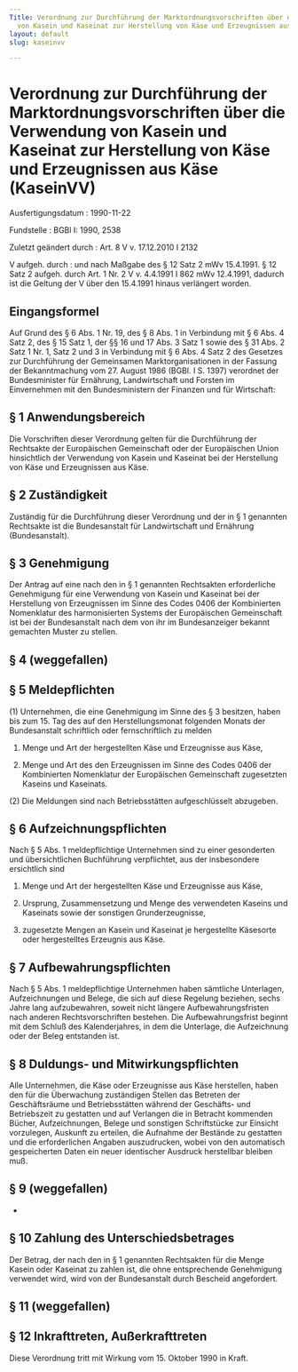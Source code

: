 ```yaml
---
Title: Verordnung zur Durchführung der Marktordnungsvorschriften über die Verwendung
  von Kasein und Kaseinat zur Herstellung von Käse und Erzeugnissen aus Käse
layout: default
slug: kaseinvv

---
```


# Verordnung zur Durchführung der Marktordnungsvorschriften über die Verwendung von Kasein und Kaseinat zur Herstellung von Käse und Erzeugnissen aus Käse (KaseinVV)

Ausfertigungsdatum
:   1990-11-22

Fundstelle
:   BGBl I: 1990, 2538

Zuletzt geändert durch
:   Art. 8 V v. 17.12.2010 I 2132

V aufgeh. durch
:   und nach Maßgabe des § 12 Satz 2 mWv 15.4.1991. § 12 Satz 2 aufgeh. durch Art. 1 Nr. 2 V v. 4.4.1991 I 862 mWv 12.4.1991, dadurch ist die Geltung der V über den 15.4.1991 hinaus verlängert worden.


## Eingangsformel

Auf Grund des § 6 Abs. 1 Nr. 19, des § 8 Abs. 1 in Verbindung mit § 6
Abs. 4 Satz 2, des § 15 Satz 1, der §§ 16 und 17 Abs. 3 Satz 1 sowie
des § 31 Abs. 2 Satz 1 Nr. 1, Satz 2 und 3 in Verbindung mit § 6 Abs.
4 Satz 2 des Gesetzes zur Durchführung der Gemeinsamen
Marktorganisationen in der Fassung der Bekanntmachung vom 27. August
1986 (BGBl. I S. 1397) verordnet der Bundesminister für Ernährung,
Landwirtschaft und Forsten im Einvernehmen mit den Bundesministern der
Finanzen und für Wirtschaft:


## § 1 Anwendungsbereich

Die Vorschriften dieser Verordnung gelten für die Durchführung der
Rechtsakte der Europäischen Gemeinschaft oder der Europäischen Union
hinsichtlich der Verwendung von Kasein und Kaseinat bei der
Herstellung von Käse und Erzeugnissen aus Käse.


## § 2 Zuständigkeit

Zuständig für die Durchführung dieser Verordnung und der in § 1
genannten Rechtsakte ist die Bundesanstalt für Landwirtschaft und
Ernährung (Bundesanstalt).


## § 3 Genehmigung

Der Antrag auf eine nach den in § 1 genannten Rechtsakten
erforderliche Genehmigung für eine Verwendung von Kasein und Kaseinat
bei der Herstellung von Erzeugnissen im Sinne des Codes 0406 der
Kombinierten Nomenklatur des harmonisierten Systems der Europäischen
Gemeinschaft ist bei der Bundesanstalt nach dem von ihr im
Bundesanzeiger bekannt gemachten Muster zu stellen.


## § 4 (weggefallen)



## § 5 Meldepflichten

(1) Unternehmen, die eine Genehmigung im Sinne des § 3 besitzen, haben
bis zum 15. Tag des auf den Herstellungsmonat folgenden Monats der
Bundesanstalt schriftlich oder fernschriftlich zu melden

1.  Menge und Art der hergestellten Käse und Erzeugnisse aus Käse,


2.  Menge und Art des den Erzeugnissen im Sinne des Codes 0406 der
    Kombinierten Nomenklatur der Europäischen Gemeinschaft zugesetzten
    Kaseins und Kaseinats.




(2) Die Meldungen sind nach Betriebsstätten aufgeschlüsselt abzugeben.


## § 6 Aufzeichnungspflichten

Nach § 5 Abs. 1 meldepflichtige Unternehmen sind zu einer gesonderten
und übersichtlichen Buchführung verpflichtet, aus der insbesondere
ersichtlich sind

1.  Menge und Art der hergestellten Käse und Erzeugnisse aus Käse,


2.  Ursprung, Zusammensetzung und Menge des verwendeten Kaseins und
    Kaseinats sowie der sonstigen Grunderzeugnisse,


3.  zugesetzte Mengen an Kasein und Kaseinat je hergestellte Käsesorte
    oder hergestelltes Erzeugnis aus Käse.





## § 7 Aufbewahrungspflichten

Nach § 5 Abs. 1 meldepflichtige Unternehmen haben sämtliche
Unterlagen, Aufzeichnungen und Belege, die sich auf diese Regelung
beziehen, sechs Jahre lang aufzubewahren, soweit nicht längere
Aufbewahrungsfristen nach anderen Rechtsvorschriften bestehen. Die
Aufbewahrungsfrist beginnt mit dem Schluß des Kalenderjahres, in dem
die Unterlage, die Aufzeichnung oder der Beleg entstanden ist.


## § 8 Duldungs- und Mitwirkungspflichten

Alle Unternehmen, die Käse oder Erzeugnisse aus Käse herstellen, haben
den für die Überwachung zuständigen Stellen das Betreten der
Geschäftsräume und Betriebsstätten während der Geschäfts- und
Betriebszeit zu gestatten und auf Verlangen die in Betracht kommenden
Bücher, Aufzeichnungen, Belege und sonstigen Schriftstücke zur
Einsicht vorzulegen, Auskunft zu erteilen, die Aufnahme der Bestände
zu gestatten und die erforderlichen Angaben auszudrucken, wobei von
den automatisch gespeicherten Daten ein neuer identischer Ausdruck
herstellbar bleiben muß.


## § 9 (weggefallen)

-


## § 10 Zahlung des Unterschiedsbetrages

Der Betrag, der nach den in § 1 genannten Rechtsakten für die Menge
Kasein oder Kaseinat zu zahlen ist, die ohne entsprechende Genehmigung
verwendet wird, wird von der Bundesanstalt durch Bescheid angefordert.


## § 11 (weggefallen)



## § 12 Inkrafttreten, Außerkrafttreten

Diese Verordnung tritt mit Wirkung vom 15. Oktober 1990 in Kraft.

